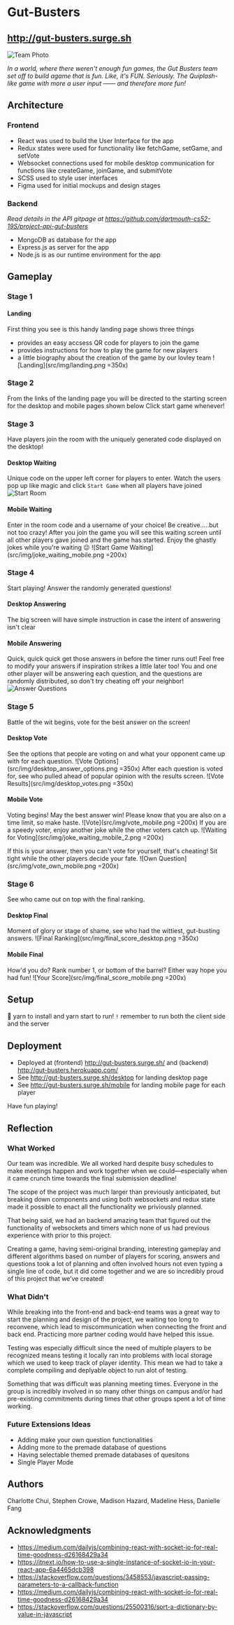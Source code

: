 # Gut-Busters
## http://gut-busters.surge.sh

![Team Photo](src/img/team-logo.jpg)


*In a world, where there weren't enough fun games, the Gut Busters team set off to build agame that is fun. Like, it's FUN. Seriously. The Quiplash-like game with more  a user input —— and therefore more fun!*

## Architecture

### Frontend
* React was used to build the User Interface for the app
* Redux states were used for functionality like fetchGame, setGame, and setVote
* Websocket connections used for mobile desktop communication for functions like createGame, joinGame, and submitVote
* SCSS used to style user interfaces
* Figma used for initial mockups and design stages


### Backend

*Read details in the API gitpage at https://github.com/dartmouth-cs52-19S/project-api-gut-busters*

* MongoDB as database for the app
* Express.js as server for the app
* Node.js is as our runtime environment for the app

## Gameplay

### Stage 1

#### Landing
First thing you see is this handy landing page shows three things
* provides an easy accsess QR code for players to join the game
* provides instructions for how to play the game for new players
* a little biography about the creation of the game by our lovley team
![Landing](src/img/landing.png =350x)

### Stage 2
From the links of the landing page you will be directed to the starting screen for the desktop and mobile pages shown below
Click start game whenever!
### Stage 3
Have players join the room with the uniquely generated code displayed on the desktop!
#### Desktop Waiting
Unique code on the upper left corner for players to enter.
Watch the users pop up like magic and click `Start Game` when all players have joined
![Start Room](src/img/startroom.gif)
#### Mobile Waiting
Enter in the room code and a username of your choice! Be creative.....but not too crazy! After you join the game you will see this waiting screen until all other players gave joined and the game has started. Enjoy the ghastly jokes while you're waiting :wink:
![Start Game Waiting](src/img/joke_waiting_mobile.png =200x)


### Stage 4
Start playing! Answer the randomly generated questions!
#### Desktop Answering
The big screen will have simple instruction in case the intent of answering isn't clear
#### Mobile Answering
Quick, quick quick get those answers in before the timer runs out! Feel free to modify your answers if inspiration strikes a little later too!
You and one other player will be answering each question, and the questions are randomly distributed, so don't try cheating off your neighbor!
 ![Answer Questions](src/img/answer.gif)

### Stage 5
Battle of the wit begins, vote for the best answer on the screen!
#### Desktop Vote
See the options that people are voting on and what your opponent came up with for each question.
![Vote Options](src/img/desktop_answer_options.png =350x)
After each question is voted for, see who pulled ahead of popular opinion with the results screen.
![Vote Results](src/img/desktop_votes.png =350x)
#### Mobile Vote
Voting begins! May the best answer win! Please know that you are also on a time limit, so make haste.
![Vote](src/img/vote_mobile.png =200x)
If you are a speedy voter, enjoy another joke while the other voters catch up.
![Waiting for Voting](src/img/joke_waiting_mobile_2.png =200x)

If this is your answer, then you can't vote for yourself, that's cheating!
Sit tight while the other players decide your fate.
![Own Question](src/img/vote_own_mobile.png =200x)

### Stage 6
See who came out on top with the final ranking.
#### Desktop Final
Moment of glory or stage of shame, see who had the wittiest, gut-busting answers.
![Final Ranking](src/img/final_score_desktop.png =350x)
#### Mobile Final
How'd you do? Rank number 1, or bottom of the barrel? Either way hope you had fun!
![Your Score](src/img/final_score_mobile.png =200x)


## Setup
:rocket: yarn to install and yarn start to run!
`!` remember to run both the client side and the server

## Deployment
* Deployed at (frontend) http://gut-busters.surge.sh/ and (backend) http://gut-busters.herokuapp.com/
* See http://gut-busters.surge.sh/desktop for landing desktop page
* See http://gut-busters.surge.sh/mobile for landing mobile page for each player

Have fun playing!

## Reflection

### What Worked
Our team was incredible. We all worked hard despite busy schedules to make meetings happen and work together when we could—especially when it came crunch time towards the final submission deadline!

The scope of the project was much larger than previously anticipated, but breaking down components and using both websockets and redux state made it possible to enact all the functionality we priviously planned.

That being said, we had an backend amazing team that figured out the functionality of websockets and timers which none of us had previous experience with prior to this project.

Creating a game, having semi-original branding, interesting gameplay and different algorithms based on number of players for scoring, answers and questions took a lot of planning and often involved hours not even typing a single line of code, but it did come together and we are so incredibly proud of this project that we’ve created! 



### What Didn't
While breaking into the front-end and back-end teams was a great way to start the planning and design of the project, we waiting too long to reconvene, which lead to miscommunication when connecting the front and back end. Practicing more partner coding would have helped this issue.

Testing was especially difficult since the need of multiple players to be recognized means testing it locally ran into problems with local storage which we used to keep track of player identity. This mean we had to take a complete compiling and deplyable object to run alot of testing.

Something that was difficult was planning meeting times. Everyone in the group is incredibly involved in so many other things on campus and/or had pre-existing commitments during times that other groups spent a lot of time working.


### Future Extensions Ideas
* Adding make your own question functionalities
* Adding more to the premade database of questions
* Having selectable themed premade databases of quesitons
* Single Player Mode

## Authors

Charlotte Chui,
Stephen Crowe,
Madison Hazard,
Madeline Hess,
Danielle Fang

## Acknowledgments
* https://medium.com/dailyjs/combining-react-with-socket-io-for-real-time-goodness-d26168429a34
* https://itnext.io/how-to-use-a-single-instance-of-socket-io-in-your-react-app-6a4465dcb398
* https://stackoverflow.com/questions/3458553/javascript-passing-parameters-to-a-callback-function
* https://medium.com/dailyjs/combining-react-with-socket-io-for-real-time-goodness-d26168429a34
* https://stackoverflow.com/questions/25500316/sort-a-dictionary-by-value-in-javascript

